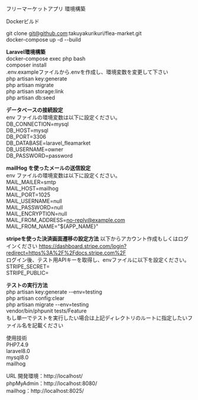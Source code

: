 フリーマーケットアプリ 環境構築  

Dockerビルド  

git clone git@github.com:takuyakurikuri/flea-market.git  
docker-compose up -d --build  
<!-- MySQLは、OSによって起動しない場合があるのでそれぞれのPCに合わせて docker-compose.ymlファイルを編集して下さい。 -->

**Laravel環境構築**  
docker-compose exec php bash  
composer install  
.env.exampleファイルから.envを作成し、環境変数を変更して下さい  
php artisan key:generate  
php artisan migrate  
php artisan storage:link  
php artisan db:seed  

**データベースの接続設定**  
env ファイルの環境変数は以下に設定ください。  
DB_CONNECTION=mysql  
DB_HOST=mysql  
DB_PORT=3306  
DB_DATABASE=laravel_fleamarket  
DB_USERNAME=owner  
DB_PASSWORD=password  

**mailHog を使ったメールの送信設定**  
env ファイルの環境変数は以下に設定ください。  
MAIL_MAILER=smtp  
MAIL_HOST=mailhog  
MAIL_PORT=1025  
MAIL_USERNAME=null  
MAIL_PASSWORD=null  
MAIL_ENCRYPTION=null  
MAIL_FROM_ADDRESS=no-reply@example.com  
MAIL_FROM_NAME="${APP_NAME}"  

**stripeを使った決済画面遷移の設定方法**
以下からアカウント作成もしくはログインください
https://dashboard.stripe.com/login?redirect=https%3A%2F%2Fdocs.stripe.com%2F  
ログイン後、テスト用APIキーを取得し、envファイルに以下を設定ください。  
STRIPE_SECRET=  
STRIPE_PUBLIC=  

**テストの実行方法**  
php artisan key:generate --env=testing  
php artisan config:clear  
php artisan migrate --env=testing  
vendor/bin/phpunit tests/Feature  
もし単一でテストを実行したい場合は上記ディレクトリのルートに指定したいファイル名を記載ください  

使用技術  
PHP7.4.9  
laravel8.0  
mysql8.0  
mailhog  

URL 開発環境：http://localhost/  
phpMyAdmin：http://localhost:8080/  
mailhog：http://localhost:8025/  
